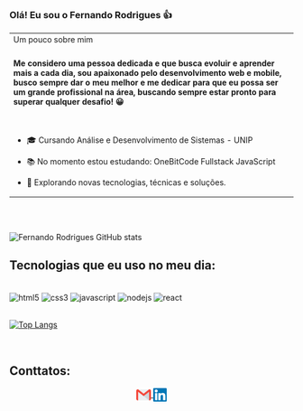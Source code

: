 ### Olá! Eu sou o Fernando Rodrigues 👍


<table border="0px">
<tr>
   <td>Um pouco sobre mim</td>
    <td></td>
</tr>
<tr>
    <td>

####  Me considero uma pessoa dedicada e que busca evoluir e aprender mais a cada dia, sou apaixonado pelo desenvolvimento web e mobile, busco sempre dar o meu melhor e me dedicar para que eu possa ser um grande profissional na área, buscando sempre estar pronto para superar qualquer desafio! 😀

  </br>
  
- 🎓 Cursando Análise e Desenvolvimento de Sistemas - UNIP

- 📚 No momento estou estudando: OneBitCode Fullstack JavaScript

- 🌱 Explorando novas tecnologias, técnicas e soluções.
   </td>
</table>

</br>
</br>


![Fernando Rodrigues GitHub stats](https://github-readme-stats.vercel.app/api?username=fe7rodrigues&show_icons=true&theme=dracula)

## Tecnologias que eu uso no meu dia:

<div style="display: inline_block"><br/>
 <img align="center" alt="html5" src="https://img.shields.io/badge/HTML5-E34F26?style=for-the-badge&logo=html5&logoColor=white" 
    />
       <img align="center" alt="css3" src="https://img.shields.io/badge/CSS3-1572B6?style=for-the-badge&logo=css3&logoColor=white" 
    />
    <img align="center" alt="javascript" src="https://img.shields.io/badge/JavaScript-F7DF1E?style=for-the-badge&logo=javascript&logoColor=black" 
    />
    <img align="center" alt="nodejs" src="https://img.shields.io/badge/Node.js-43853D?style=for-the-badge&logo=node.js&logoColor=white" 
    />
     <img align="center" alt="react" src="https://img.shields.io/badge/React-20232A?style=for-the-badge&logo=react&logoColor=61DAFB" 
    />
</div><br/>

[![Top Langs](https://github-readme-stats.vercel.app/api/top-langs/?username=fe7rodrigues&layout=compact)](https://github.com/fe7rodrigues/github-readme-stats)

<br>


## Conttatos:

<p align="center">
  <a href="mailto:fe7rodrigues@gmail.com" >
    <img align="center" alt="FernandoR | Gmail" width="26px" src="https://github.com/SatYu26/SatYu26/blob/master/Assets/Gmail.svg" />
  </a>   
  
  <a href="https://www.linkedin.com/in/fernando-rodrigues-69251a1a2/" target="_blank">
    <img align="center" alt="FernandoR | Linkedin" width="24px" src="https://github.com/SatYu26/SatYu26/blob/master/Assets/Linkedin.svg" />
  </a>   

  <p>
